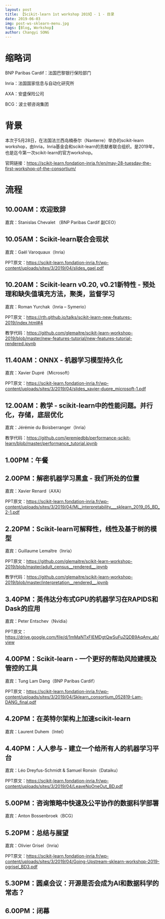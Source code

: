 ```yaml
---
layout: post
title: 【Scikit-learn 1st workshop 2019】- 1 - 目录 
date: 2019-06-03
img: post-ws-sklearn-menu.jpg
tags: [Blog, Workshop]
author: Changyi SONG 
---
```


# 缩略词
BNP Paribas Cardif：法国巴黎银行保险部门

Inria：法国国家信息与自动化研究所

AXA：安盛保险公司

BCG：波士顿咨询集团

# 背景
本次于5月28日，在法国法兰西岛楠泰尔（Nanterre）举办的scikit-learn workshop，由Inria，Inria基金会和scikit-learn的贡献者联合组织。是2019年，也是迄今第一次scikit-learn的官方workshop。

官网链接：https://scikit-learn.fondation-inria.fr/en/may-28-tuesday-the-first-workshop-of-the-consortium/

# 流程
## 10.00AM：欢迎致辞
嘉宾：Stanislas Chevalet （BNP Paribas Cardif 副CEO）
## 10.05AM：Scikit-learn联合会现状
嘉宾：Gaël Varoquaux（Inria）

PPT原文：https://scikit-learn.fondation-inria.fr/wp-content/uploads/sites/3/2019/04/slides_gael.pdf
## 10.20AM：Scikit-learn v0.20, v0.21新特性 - 预处理和缺失值填充方法，聚类，监督学习
嘉宾：Roman Yurchak（Inria – Symerio）

PPT原文：https://rth.github.io/talks/scikit-learn-new-features-2019/index.html#4

教学代码：https://github.com/glemaitre/scikit-learn-workshop-2019/blob/master/new-features-tutorial/new-features-tutorial-rendered.ipynb
## 11.40AM：ONNX - 机器学习模型持久化
嘉宾：Xavier Dupré（Microsoft）

PPT原文：https://scikit-learn.fondation-inria.fr/wp-content/uploads/sites/3/2019/04/slides_xavier-dupre_microsoft-1.pdf
## 12.00AM：教学 - scikit-learn中的性能问题。并行化，存储，底层优化
嘉宾：Jérémie du Boisberranger（Inria）

教学代码：https://github.com/jeremiedbb/performance-scikit-learn/blob/master/performance_tutorial.ipynb
## 1.00PM：午餐
## 2.00PM：解密机器学习黑盒 - 我们所处的位置
嘉宾：Xavier Renard（AXA）

PPT原文：https://scikit-learn.fondation-inria.fr/wp-content/uploads/sites/3/2019/04/ML_interpretability___sklearn_2019_05_BD_2-1.pdf
## 2.20PM：Scikit-learn可解释性，线性及基于树的模型
嘉宾：Guillaume Lemaître（Inria）

PPT原文：https://github.com/glemaitre/scikit-learn-workshop-2019/blob/master/adult_census__rendered__.ipynb

教学代码：https://github.com/glemaitre/scikit-learn-workshop-2019/blob/master/interpretation__rendered__.ipynb
## 3.40PM：英伟达分布式GPU的机器学习在RAPIDS和Dask的应用
嘉宾：Peter Entschev（Nvidia）

PPT原文：https://drive.google.com/file/d/1mMaNTxFIEMDgtQwSuFuZQDB9AqAny_ab/view
## 4.00PM：Scikit-learn - 一个更好的帮助风险建模及管控的工具
嘉宾：Tung Lam Dang（BNP Paribas Cardif）

PPT原文：https://scikit-learn.fondation-inria.fr/wp-content/uploads/sites/3/2019/04/Sklearn_consortium_052819-Lam-DANG_final.pdf
## 4.20PM：在英特尔架构上加速scikit-learn
嘉宾：Laurent Duhem（Intel）
## 4.40PM：人人参与 - 建立一个给所有人的机器学习平台
嘉宾：Léo Dreyfus-Schmidt & Samuel Ronsin（Dataiku）

PPT原文：https://scikit-learn.fondation-inria.fr/wp-content/uploads/sites/3/2019/04/LeaveNoOneOut_BD.pdf
## 5.00PM：咨询策略中快速及公平协作的数据科学部署
嘉宾：Anton Bossenbroek（BCG）
## 5.20PM：总结与展望
嘉宾：Olivier Grisel（Inria）

PPT原文：https://scikit-learn.fondation-inria.fr/wp-content/uploads/sites/3/2019/04/Going-Upstream-sklearn-workshop-2019-ogrisel_BD3.pdf
## 5.30PM：圆桌会议：开源是否会成为AI和数据科学的常态？
## 6.00PM：闭幕
